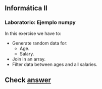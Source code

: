 ## Informática II
###  Laboratorio: Ejemplo numpy

In this exercise we have to:
- Generate random data for:
  - Age.
  - Salary.
- Join in an array.
- Filter data between ages and all salaries.

## Check [answer](https://github.com/GiovannyRamirez/numpy-example/blob/main/ejercicio_numpy.ipynb)
